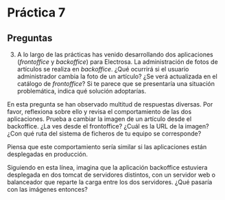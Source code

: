 # Práctica 7

## Preguntas

3. A lo largo de las prácticas has venido desarrollando dos aplicaciones (*frontoffice* y *backoffice*) para Electrosa. La administración de fotos de artículos se realiza en *backoffice*. ¿Qué ocurrirá si el usuario administrador cambia la foto de un artículo? ¿Se verá actualizada en el catálogo de *frontoffice*? Si te parece que se presentaría una situación problemática, indica qué solución adoptarías.

En esta pregunta se han observado multitud de respuestas diversas. Por favor, reflexiona sobre ello y revisa el comportamiento de las dos aplicaciones. Prueba a cambiar la imagen de un artículo desde el backoffice. ¿La ves desde el frontoffice? ¿Cuál es la URL de la imagen? ¿Con qué ruta del sistema de ficheros de tu equipo se corresponde?

Piensa que este comportamiento sería similar si las aplicaciones están desplegadas en producción.

Siguiendo en esta línea, imagina que la aplicación backoffice estuviera desplegada en dos tomcat de servidores distintos, con un servidor web o balanceador que reparte la carga entre los dos servidores. ¿Qué pasaría con las imágenes entonces? 
